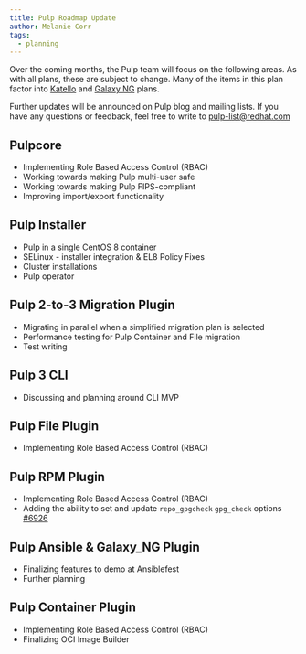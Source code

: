 ```yaml
---
title: Pulp Roadmap Update
author: Melanie Corr
tags:
  - planning
---
```


Over the coming months, the Pulp team will focus on the following areas. As with all plans, these are subject to change. Many of the items in this plan factor into [Katello](https://community.theforeman.org/t/new-katello-release-schedule-pulp-3-migration-update/19884?u=mcorr) and [Galaxy NG](https://github.com/ansible/galaxy_ng/blob/master/ROADMAP.rst) plans.  

Further updates will be announced on Pulp blog and mailing lists. If you have any questions or feedback, feel free to write to pulp-list@redhat.com

## Pulpcore

* Implementing Role Based Access Control (RBAC)
* Working towards making Pulp multi-user safe
* Working towards making Pulp FIPS-compliant
* Improving import/export functionality

## Pulp Installer

* Pulp in a single CentOS 8 container
* SELinux - installer integration & EL8 Policy Fixes
* Cluster installations
* Pulp operator

## Pulp 2-to-3 Migration Plugin

* Migrating in parallel when a simplified migration plan is selected
* Performance testing for Pulp Container and File migration
* Test writing

## Pulp 3 CLI

* Discussing and planning around CLI MVP

## Pulp File Plugin

* Implementing Role Based Access Control (RBAC)

## Pulp RPM Plugin

* Implementing Role Based Access Control (RBAC)
* Adding the ability to set and update `repo_gpgcheck` `gpg_check` options [#6926](https://pulp.plan.io/issues/6926)

## Pulp Ansible & Galaxy_NG Plugin

* Finalizing features to demo at Ansiblefest
* Further planning

## Pulp Container Plugin

* Implementing Role Based Access Control (RBAC)
* Finalizing OCI Image Builder
